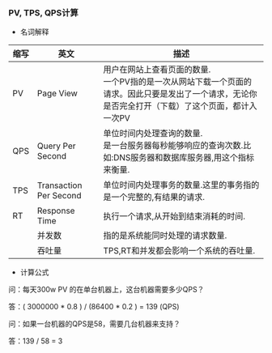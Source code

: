 ### PV, TPS, QPS计算

- 名词解释

| 缩写 | 英文                   | 描述                                                         |
| ---- | ---------------------- | ------------------------------------------------------------ |
| PV   | Page View              | 用户在网站上查看页面的数量.<br />一个PV指的是一次从网站下载一个页面的请求。因此只要是发出了一个请求，无论你是否完全打开（下载）了这个页面，都计入一次PV |
| QPS  | Query Per Second       | 单位时间内处理查询的数量.<br />是一台服务器每秒能够响应的查询次数.比如:DNS服务器和数据库服务器,用这个指标来衡量. |
| TPS  | Transaction Per Second | 单位时间内处理事务的数量.这里的事务指的是一个完整的,有结果的请求. |
| RT   | Response Time          | 执行一个请求,从开始到结束消耗的时间.                         |
|      | 并发数                 | 指的是系统能同时处理的请求数量.                              |
|      | 吞吐量                 | TPS,RT和并发都会影响一个系统的吞吐量.                        |



- 计算公式

问：每天300w PV 的在单台机器上，这台机器需要多少QPS？

答：( 3000000 * 0.8 ) / (86400 * 0.2 ) = 139 (QPS)

问：如果一台机器的QPS是58，需要几台机器来支持？

答：139 / 58 = 3 